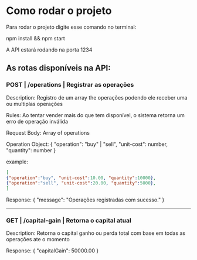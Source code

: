 # Como rodar o projeto

Para rodar o projeto digite esse comando no terminal:

npm install && npm start

A API estará rodando na porta 1234

As rotas disponíveis na API:
---

### POST | /operations | Registrar as operações
Description: Registro de um array the operações podendo ele receber uma ou multiplas operações

Rules:
Ao tentar vender mais do que tem disponível, o sistema retorna um erro de operação inválida

Request Body:
Array of operations

Operation Object: {
"operation": "buy" | "sell",
"unit-cost": number,
"quantity": number
}

example:
```json
[
{"operation":"buy", "unit-cost":10.00, "quantity":10000},
{"operation":"sell", "unit-cost":20.00, "quantity":5000},
]
```

Response:
{ "message": "Operações registradas com sucesso." }

---

### GET | /capital-gain | Retorna o capital atual
Description: Retorna o capital ganho ou perda total com base em todas as operações ate o momento

Response:
{ "capitalGain": 50000.00 }


